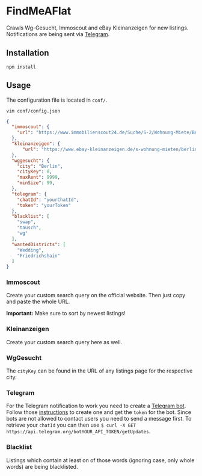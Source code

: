 # FindMeAFlat

Crawls Wg-Gesucht, Immoscout and eBay Kleinanzeigen for new listings.
Notifications are being sent via [Telegram](https://telegram.org).

## Installation

```
npm install
```

## Usage

The configuration file is located in `conf/`.

```
vim conf/config.json
```

```json
{
  "immoscout": {
    "url": "https://www.immobilienscout24.de/Suche/S-2/Wohnung-Miete/Berlin/Berlin/Wedding-Wedding_Schoeneberg-Schoeneberg/-/99,00-/EURO--9999,00/-/-/false"
  },
  "kleinanzeigen": {
      "url": "https://www.ebay-kleinanzeigen.de/s-wohnung-mieten/berlin/anzeige:angebote/preis::9999/wohnung/k0c203l3331+wohnung_mieten.qm_i:99,"
  },
  "wggesucht": {
    "city": "Berlin",
    "cityKey": 8,
    "maxRent": 9999,
    "minSize": 99,
  },
  "telegram": {
    "chatId": "yourChatId",
    "token": "yourToken"
  },
  "blacklist": [
    "swap",
    "tausch",
    "wg"
  ],
  "wantedDistricts": [
    "Wedding",
    "Friedrichshain"
  ]
}
```

### Immoscout

Create your custom search query on the official website. Then just copy and
paste the whole URL.

**Important:** Make sure to sort by newest listings!

### Kleinanzeigen

Create your custom search query here as well.

### WgGesucht

The `cityKey` can be found in the URL of any listings page for the respective
city.

### Telegram

For the Telegram notification to work you need to create a [Telegram
bot](https://core.telegram.org/bots). Follow those
[instructions](https://core.telegram.org/bots#botfather) to create  one and get
the `token` for the bot. Since bots are not allowed to contact users you need
to send a message first. To retrieve your `chatId` you can then use `$ curl -X
GET https://api.telegram.org/botYOUR_API_TOKEN/getUpdates`.

### Blacklist

Listings which contain at least on of those words (ignoring case, only whole
words) are being blacklisted.
